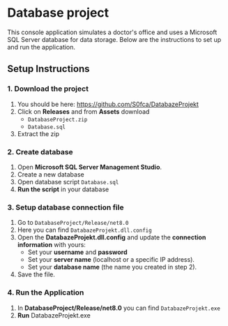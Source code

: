 # Database project
This console application simulates a doctor's office and uses a Microsoft SQL Server database for data storage. Below are the instructions to set up and run the application.

## Setup Instructions
### 1. Download the project 
1. You should be here: https://github.com/S0fca/DatabazeProjekt
2. Click on **Releases** and from **Assets** download
   - `DatabaseProject.zip`
   - `Database.sql`
3. Extract the zip

### 2. Create database
1. Open **Microsoft SQL Server Management Studio**.
2. Create a new database
3. Open database script `Database.sql`
4. **Run the script** in your database

### 3. Setup database connection file
1. Go to `DatabaseProject/Release/net8.0`
2. Here you can find `DatabazeProjekt.dll.config`
3. Open the **DatabazeProjekt.dll.config** and update the **connection information** with yours:
   - Set your **username** and **password**
   - Set your **server name** (localhost or a specific IP address).
   - Set your **database name** (the name you created in step 2).
3. Save the file.

### 4. Run the Application
1. In **DatabaseProject/Release/net8.0** you can find `DatabazeProjekt.exe`
2. **Run** DatabazeProjekt.exe
